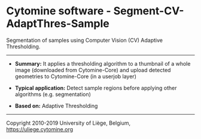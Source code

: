 # Cytomine software - Segment-CV-AdaptThres-Sample

Segmentation of samples using Computer Vision (CV) Adaptive Thresholding.

-------------

* **Summary:** It applies a thresholding algorithm to a thumbnail of a whole image (downloaded
from Cytomine-Core) and upload detected geometries to Cytomine-Core (in a userjob layer)

* **Typical application:** Detect sample regions before applying other algorithms (e.g. segmentation)

* **Based on:** Adaptive Thresholding

-----------------------------------------------------------------------------

Copyright 2010-2019 University of Liège, Belgium, https://uliege.cytomine.org